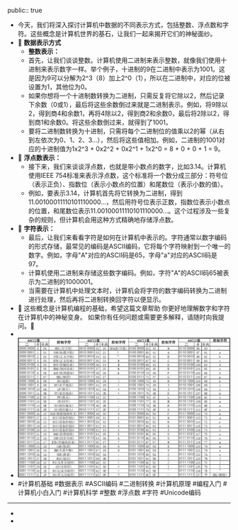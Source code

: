 public:: true

- 今天，我们将深入探讨计算机中数据的不同表示方式，包括整数、浮点数和字符。这些概念是计算机世界的基石，让我们一起来揭开它们的神秘面纱。
- 🔵 **数据表示方式**
	- **整数表示：**
	- 首先，让我们谈谈整数。计算机使用二进制来表示整数，就像我们使用十进制来表示数字一样。举个例子，十进制的9在二进制中表示为1001。这是因为9可以分解为2^3（8）加上2^0（1），所以在二进制中，对应的位被设置为1，其他位为0。
	- 如果你想将一个十进制数转换为二进制，只需反复将它除以2，然后记录下余数（0或1），最后将这些余数倒过来就是二进制表示。例如，将9除以2，得到商4和余数1，再将4除以2，得到商2和余数0，最后将2除以2，得到商1和余数0。将这些余数倒过来，就得到了1001。
	- 要将二进制数转换为十进制，只需将每个二进制位的值乘以2的幂（从右到左依次为0、1、2、3...），然后将这些值相加。例如，二进制的1001对应的十进制值为1x2^3 + 0x2^2 + 0x2^1 + 1x2^0 = 8 + 0 + 0 + 1 = 9。
- 🔵 **浮点数表示：**
	- 接下来，我们来谈谈浮点数，也就是带小数点的数字，比如3.14。计算机使用IEEE 754标准来表示浮点数，这个标准将一个数分成三部分：符号位（表示正负）、指数位（表示小数点的位置）和尾数位（表示小数的值）。
	- 例如，要表示3.14，计算机首先将它转换为二进制，得到11.00100011110101110000...，然后用符号位表示正数，指数位表示小数点的位置，和尾数位表示11.00100011110101110000...。这个过程涉及一些复杂的规则，但计算机会用这种方式精确地存储浮点数。
- 🔵 **字符表示：**
	- 最后，让我们来看看字符是如何在计算机中表示的。字符通常以数字编码的形式存储，最常见的编码是ASCII编码，它将每个字符映射到一个唯一的数字。例如，字母"A"对应的ASCII码是65，字母"a"对应的ASCII码是97。
	- 计算机使用二进制来存储这些数字编码。例如，字符"A"的ASCII码65被表示为二进制的1000001。
	- 当需要在计算机中处理文本时，计算机会将字符的数字编码转换为二进制进行处理，然后再将二进制转换回字符以便显示。
- 🔵  这些概念是计算机编程的基础，希望这篇文章帮助 
           你更好地理解数字和字符在计算机中的神秘变身。 
           如果你有任何问题或需要更多解释，请随时向我提 
           问。🧐
-
- ![view.jpg](../assets/view_1696560857043_0.jpg)
- #计算机基础 #数据表示 #ASCII编码 #二进制转换  #计算机原理  #编程入门 #计算机小白入门 #计算机科学 #整数 #浮点数 #字符 #Unicode编码
- ---
-
-